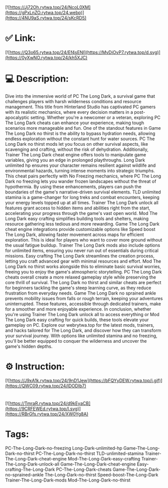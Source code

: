 [![https://Jj72Oh.rytwa.top/24/NcoL0XM](https://gPxLnZO.rytwa.top/24.webp)](https://4NU9aS.rytwa.top/24/sKcRD5)
# ✅ Link:
[![https://Q3o65.rytwa.top/24/Ef4sENl](https://MvDiOvP7.rytwa.top/d.svg)](https://0yXwNO.rytwa.top/24/kh5XJC)
# 💻 Description:
Dive into the immersive world of PC The Long Dark, a survival game that challenges players with harsh wilderness conditions and resource management. This title from Hinterland Studio has captivated PC gamers with its realistic mechanics, where every decision matters in a post-apocalyptic setting. Whether you're a newcomer or a veteran, exploring PC The Long Dark cheats can enhance your experience, making tough scenarios more manageable and fun.
One of the standout features in Game The Long Dark no thirst is the ability to bypass hydration needs, allowing endless exploration without the constant hunt for water sources. PC The Long Dark no thirst mods let you focus on other survival aspects, like scavenging and crafting, without the risk of dehydration. Additionally, Trainer The Long Dark cheat engine offers tools to manipulate game variables, giving you an edge in prolonged playthroughs.
Long Dark unlimited hp ensures your character remains resilient against wildlife and environmental hazards, turning intense moments into strategic triumphs. This cheat pairs perfectly with No Freezing mechanics, where PC The Long Dark no freezing lets you wander frozen landscapes without the threat of hypothermia. By using these enhancements, players can push the boundaries of the game's narrative-driven survival elements.
TLD unlimited stamina is a game-changer for long treks and combat encounters, keeping your energy levels topped up at all times. Trainer The Long Dark unlock all features grant access to hidden items and abilities right from the start, accelerating your progress through the game's vast open world. Mod The Long Dark easy crafting simplifies building tools and shelters, making resource gathering less tedious and more rewarding.
Game The Long Dark cheat engine integrations provide customizable options like Speed boost The Long Dark, allowing faster movement across maps for efficient exploration. This is ideal for players who want to cover more ground without the usual fatigue buildup. Trainer The Long Dark mods also include options for unlimited items, ensuring you never run out of essentials during critical missions.
Easy crafting The Long Dark streamlines the creation process, letting you craft advanced gear with minimal resources and effort. Mod The Long Dark no thirst works alongside this to eliminate basic survival worries, freeing you to enjoy the game's atmospheric storytelling. PC The Long Dark cheats overall create a more relaxed gameplay style while preserving the core thrill of survival.
The Long Dark no thirst and similar cheats are perfect for beginners tackling the game's steep learning curve, as they reduce frustration from everyday needs. Game The Long Dark no sprained ankle prevents mobility issues from falls or rough terrain, keeping your adventures uninterrupted. These features, accessible through dedicated trainers, make for a smoother and more enjoyable experience.
In conclusion, whether you're using Trainer The Long Dark unlock all to access everything or Mod The Long Dark easy crafting for quick builds, these tools elevate your gameplay on PC. Explore our webrytwa.top for the latest mods, trainers, and hacks tailored for The Long Dark, and discover how they can transform your survival journey. With options like unlimited stamina and no freezing, you'll be better equipped to conquer the wilderness and uncover the game's hidden depths.

# ⚙️ Instruction:
[![https://J9xA1k.rytwa.top/24/9nD1Jew](https://bFQYyDEW.rytwa.top/i.gif)](https://QWC09.rytwa.top/24/lDODIb7)
#
[![https://TmraR.rytwa.top/24/d9kEyaCB](https://9CRFEWEd.rytwa.top/l.svg)](https://RBrGfs.rytwa.top/24/XW0Yg8A)
# Tags:
PC-The-Long-Dark-no-freezing Long-Dark-unlimited-hp Game-The-Long-Dark-no-thirst PC-The-Long-Dark-no-thirst TLD-unlimited-stamina Trainer-The-Long-Dark-cheat-engine Mod-The-Long-Dark-easy-crafting Trainer-The-Long-Dark-unlock-all Game-The-Long-Dark-cheat-engine Easy-crafting-The-Long-Dark PC-The-Long-Dark-cheats Game-The-Long-Dark-no-sprained-ankle The-Long-Dark-no-thirst Speed-boost-The-Long-Dark Trainer-The-Long-Dark-mods Mod-The-Long-Dark-no-thirst





